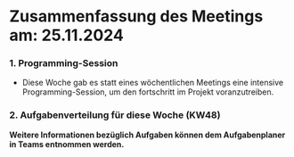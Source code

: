 # Zusammenfassung des Meetings am: 25.11.2024

### 1. Programming-Session

- Diese Woche gab es statt eines wöchentlichen Meetings eine intensive Programming-Session, um den fortschritt im Projekt voranzutreiben.<br>

### 2. Aufgabenverteilung für diese Woche (KW48)

**Weitere Informationen bezüglich Aufgaben können dem Aufgabenplaner in Teams entnommen werden.**
